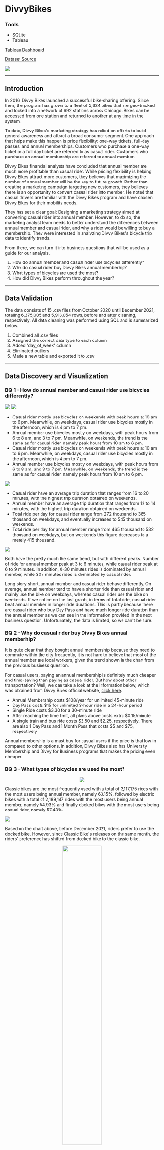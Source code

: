 # DivvyBikes

### Tools
- SQLite
- Tableau

[Tableau Dashboard](https://public.tableau.com/app/profile/rizki.laksmana/viz/BikeSharingFixed/Dashboard12)

[Dataset Source](https://divvy-tripdata.s3.amazonaws.com/index.html)

![](Charts/DivvyBikes.jpg)

---

## **Introduction**
In 2016, Divvy Bikes launched a successful bike-sharing offering. Since then, the program has grown to a fleet of 5,824 bikes that are geo-tracked and locked into a network of 692 stations across Chicago. Bikes can be accessed from one station and returned to another at any time in the system.

To date, Divvy Bikes's marketing strategy has relied on efforts to build general awareness and attract a broad consumer segment. One approach that helps make this happen is price flexibility: one-way tickets, full-day passes, and annual memberships. Customers who purchase a one-way ticket or a full day ticket are referred to as casual rider. Customers who purchase an annual membership are referred to annual member. 

Divvy Bikes financial analysts have concluded that annual member are much more profitable than casual rider. While pricing flexibility is helping Divvy Bikes attract more customers, they believes that maximizing the number of annual member will be the key to future growth. Rather than creating a marketing campaign targeting new customers, they believes there is an opportunity to convert casual rider into member. He noted that casual drivers are familiar with the Divvy Bikes program and have chosen Divvy Bikes for their mobility needs.

They has set a clear goal: Designing a marketing strategy aimed at converting casual rider into annual member. However, to do so, the marketing analyst team needs to better understand the differences between annual member and casual rider, and why a rider would be willing to buy a membership. They were interested in analyzing Divvy Bikes's bicycle trip data to identify trends.

From there, we can turn it into business questions that will be used as a guide for our analysis.

<ol>
    <li>How do annual member and casual rider use bicycles differently?</li>
    <li>Why do casual rider buy Divvy Bikes annual memberhip?</li>
    <li>What types of bicycles are used the most?</li> 
    <li>How did Divvy Bikes perform throughout the year?</li> 
</ol>

---

## **Data Validation**
The data consists of 15 .csv files from October 2020 until December 2021, totaling 6,375,005 and 5,913,054 rows, before and after cleaning, respectively. All data cleaning was performed using SQL and is summarized below.

<ol>
<li>Combined all .csv files</li>
<li>Assigned the correct data type to each column</li>
<li>Added 'day_of_week' column</li>
<li>Eliminated outliers</li>
<li>Made a new table and exported it to .csv</li>
</ol>

---

## **Data Discovery and Visualization**

### **BQ 1 - How do annual member and casual rider use bicycles differently?**

![](Charts/Casual%20Rider.png)
![](Charts/Annual%20Member.png)

- Casual rider mostly use bicycles on weekends with peak hours at 10 am to 6 pm. Meanwhile, on weekdays, casual rider use bicycles mostly in the afternoon, which is 4 pm to 7 pm.
- Annual member use bicycles mostly on weekdays, with peak hours from 6 to 8 am, and 3 to 7 pm. Meanwhile, on weekends, the trend is the same as for casual rider, namely peak hours from 10 am to 6 pm.
- Casual rider mostly use bicycles on weekends with peak hours at 10 am to 6 pm. Meanwhile, on weekdays, casual rider use bicycles mostly in the afternoon, which is 4 pm to 7 pm.
- Annual member use bicycles mostly on weekdays, with peak hours from 6 to 8 am, and 3 to 7 pm. Meanwhile, on weekends, the trend is the same as for casual rider, namely peak hours from 10 am to 6 pm.

![](Charts/Average%20Ride%20Duration%20and%20Total%20Ride%20per%20Day.png)

- Casual rider have an average trip duration that ranges from 16 to 20 minutes, with the highest trip duration obtained on weekends.
- Annual member have an average trip duration that ranges from 12 to 14 minutes, with the highest trip duration obtained on weekends.
- Total ride per day for casual rider range from 272 thousand to 365 thousand on weekdays, and eventually increases to 545 thousand on weekends.
- Total ride per day for annual member range from 465 thousand to 532 thousand on weekdays, but on weekends this figure decreases to a merely 415 thousand.

![](Charts/Total%20Ride%20per%20Ride%20Duration.png)

Both have the pretty much the same trend, but with different peaks. Number of ride for annual member peak at 3 to 6 minutes, while casual rider peak at 6 to 9 minutes. In addition, 0-30 minutes rides is dominated by annual member, while 30+ minutes rides is dominated by casual rider.

Long story short, annual member and casual rider behave differently. On average, annual member tend to have a shorter ride than casual rider and mainly use the bike on weekdays, whereas casual rider use the bike on weekends. If we notice on the last graph, in terms of total ride, casual rider beat annual member in longer ride durations. This is partly because there are casual rider who buy Day Pass and have much longer ride duration than the annual member as we can see in the information provided in the next business question. Unfortunately, the data is limited, so we can't be sure.

### **BQ 2 - Why do casual rider buy Divvy Bikes annual memberhip?**

It is quite clear that they bought annual membership because they need to commute within the city frequently, it is not hard to believe that most of the annual member are local workers, given the trend shown in the chart from the previous business question. 

For casual users, paying an annual membership is definitely much cheaper and time-saving than paying as casual rider. But how about other transportation? Well, we can take a look at the information below, which was obtained from Divvy Bikes official website, [click here](https://ride.divvybikes.com/pricing).

- Annual Membership costs $108/year for unlimited 45-minute ride
- Day Pass costs $15 for unlimited 3-hour ride in a 24-hour period
- Single Ride costs $3.30 for a 30-minute ride
- After reaching the time limit, all plans above costs extra $0.15/minute
- A single train and bus ride costs $2.50 and $2.25, respectively. There are also 1 Day Pass and 1 Month Pass that costs $5 and $75, respectively

Annual membership is a must buy for casual users if the price is that low in compared to other options. In addition, Divvy Bikes also has University Membership and Divvy for Business programs that makes the pricing even cheaper.

### **BQ 3 - What types of bicycles are used the most?**

<p align="center">
    <img src="Charts/Total%20Ride.png">
</p>

Classic bikes are the most frequently used with a total of 3,117,175 rides with the most users being annual member, namely 63.15%, followed by electric bikes with a total of 2,189,147 rides with the most users being annual member, namely 54.93% and finally docked bikes with the most users being casual rider, namely 57.43%.

![](Charts/Monthly%20Performance-Bike.png)

Based on the chart above, before December 2021, riders prefer to use the docked bike. However, since Classic Bike's releases on the same month, the riders' preference has shifted from docked bike to the classic bike.    

<p align="center">
    <img width="50%" src="Charts/CHI-E-Bike-Zone-Map.png">
</p>

On the other hand, some areas can only be reached by using electric bike. That's why, when the trend falls in August 2021 and beyond, eletric bike still get good results.

### **BQ 4 - How did Divvy Bikes perform throughout the year?**

![](Charts/Quarterly%20Performance.png)
![](Charts/Monthly%20Performance.png)

Total rides decreased in the fourth quarter of 2020 to the lowest point in February 2021 with a total of 46,432 rides, then the trend reversed from the end of the first quarter to its peak at the beginning of the third quarter of 756,258. decreased again in the following month until the end of the year. Unfortunately, the data is limited so we cant track what happened before October 2020, but it it seems that the trend that occurred in the fourth quarter of 2020 continues into 2021.

---

## **Conclusion**
The conclusions that can be drawn from the Divvy Bikes data are as follows:
<ol>
<li>Annual member are locals who use bicycles mainly to commute within the city on weekdays from home to office and vice versa.</li>
<li>casual rider are both locals and tourists who mainly use bicycle on weekends, though rarely.</li>
<li>casual rider buy a Divvy Bikes membership because its a lot cheaper than other public transportation.
<li>Classic bike is the most widely used, followed by electric bike and docked bike.
<li>They did good on the first half, but went bad on the second half, just like the second half of 2020.</li>
</ol>

---

## **Recommendation**
From the conclusion, we recommend the marketing team to consider the following options:
<ol>
<li> Create a new plan that is shorter than annual membership as casual rider may not want to be tied to annual membership, this can be 1, 3 or 6-month membership. Then, after they plan ends, send them a promotion containing discount code for an annual membership. This plan could encourage casual rider to become annual member if they feel the need to use the service frequently. </li>
<li> Introduce some discounts in certain months for monthly membership (for example, months where total ride decreases). </li>
<li> Just like many subscription-based services, we can also introduce a family plan, this will bring us more new member at once.</li>
</ol>